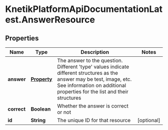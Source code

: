 # KnetikPlatformApiDocumentationLatest.AnswerResource

## Properties
Name | Type | Description | Notes
------------ | ------------- | ------------- | -------------
**answer** | [**Property**](Property.md) | The answer to the question. Different &#39;type&#39; values indicate different structures as the answer may be test, image, etc. See information on additional properties for the list and their structures | 
**correct** | **Boolean** | Whether the answer is correct or not | 
**id** | **String** | The unique ID for that resource | [optional] 


